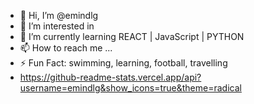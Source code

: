 - 👋 Hi, I’m @emindlg
- 👀 I’m interested in <Coding/> 
- 🌱 I’m currently learning REACT | JavaScript | PYTHON
- 📫 How to reach me ...
- ⚡ Fun Fact: swimming, learning, football, travelling
- https://github-readme-stats.vercel.app/api?username=emindlg&show_icons=true&theme=radical

